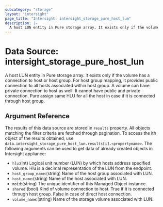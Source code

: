 ```yaml
---
subcategory: "storage"
layout: "intersight"
page_title: "Intersight: intersight_storage_pure_host_lun"
description: |-
  A host LUN entity in Pure storage array. It exists only if the volume has a connection to host or host group. For host group mapping, it provides public connection to all hosts associated within host group. A volume can have private connection to host as well. It cannot have public and private connection. Pure assign same HLU for all the host in case if it is connected through host group.
---
```


# Data Source: intersight_storage_pure_host_lun
A host LUN entity in Pure storage array. It exists only if the volume has a connection to host or host group. For host group mapping, it provides public connection to all hosts associated within host group. A volume can have private connection to host as well. It cannot have public and private connection. Pure assign same HLU for all the host in case if it is connected through host group.
## Argument Reference
The results of this data source are stored in `results` property.
All objects matching the filter criteria are fetched through pagination.
To access the ith object of the results obtained, use `data.intersight_storage_pure_host_lun.results[i].<propertyname>`.
The following arguments can be used to get data of already created objects in Intersight appliance:
* `hlu`:(int) Logical unit number (LUN) by which hosts address specified volume. Hlu is a decimal representation of the LUN from the endpoint. 
* `host_group_name`:(string) Name of the host group associated with LUN. 
* `host_name`:(string) Name of the host associated with LUN. 
* `moid`:(string) The unique identifier of this Managed Object instance. 
* `shared`:(bool) Kind of volume connection to host. True if it is connected through host group. False in case of direct host connection. 
* `volume_name`:(string) Name of the storage volume associated with LUN. 
 